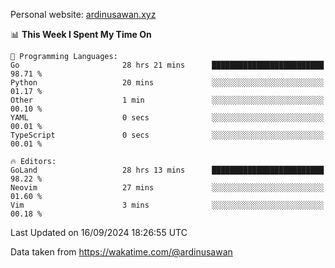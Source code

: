 Personal website: [ardinusawan.xyz](https://ardinusawan.xyz)

<!--START_SECTION:waka-->
📊 **This Week I Spent My Time On** 

```text
💬 Programming Languages: 
Go                       28 hrs 21 mins      █████████████████████████   98.71 % 
Python                   20 mins             ░░░░░░░░░░░░░░░░░░░░░░░░░   01.17 % 
Other                    1 min               ░░░░░░░░░░░░░░░░░░░░░░░░░   00.10 % 
YAML                     0 secs              ░░░░░░░░░░░░░░░░░░░░░░░░░   00.01 % 
TypeScript               0 secs              ░░░░░░░░░░░░░░░░░░░░░░░░░   00.01 % 

🔥 Editors: 
GoLand                   28 hrs 13 mins      █████████████████████████   98.22 % 
Neovim                   27 mins             ░░░░░░░░░░░░░░░░░░░░░░░░░   01.60 % 
Vim                      3 mins              ░░░░░░░░░░░░░░░░░░░░░░░░░   00.18 % 
```


 Last Updated on 16/09/2024 18:26:55 UTC
<!--END_SECTION:waka-->
Data taken from https://wakatime.com/@ardinusawan
